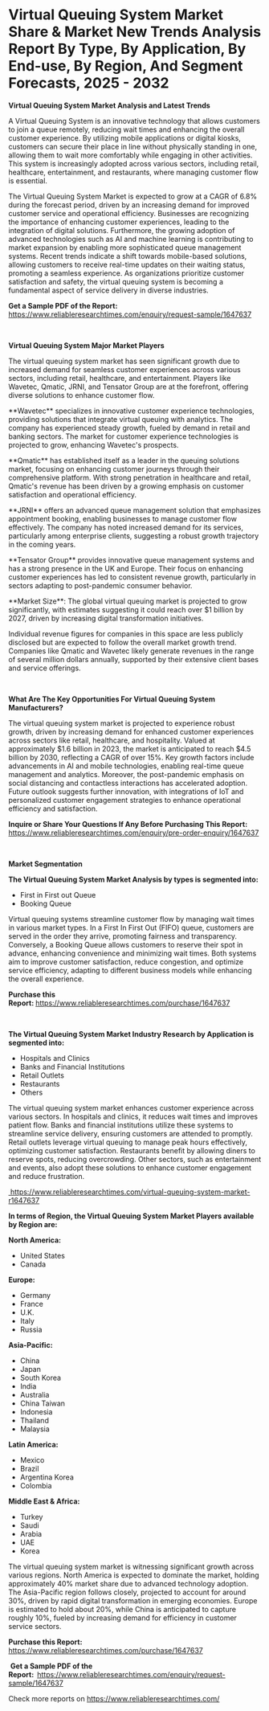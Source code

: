 <p><h1>Virtual Queuing System Market Share & Market New Trends Analysis Report By Type, By Application, By End-use, By Region, And Segment Forecasts, 2025 - 2032</h1></p><p><strong>Virtual Queuing System Market Analysis and Latest Trends</strong></p>
<p><p>A Virtual Queuing System is an innovative technology that allows customers to join a queue remotely, reducing wait times and enhancing the overall customer experience. By utilizing mobile applications or digital kiosks, customers can secure their place in line without physically standing in one, allowing them to wait more comfortably while engaging in other activities. This system is increasingly adopted across various sectors, including retail, healthcare, entertainment, and restaurants, where managing customer flow is essential.</p><p>The Virtual Queuing System Market is expected to grow at a CAGR of 6.8% during the forecast period, driven by an increasing demand for improved customer service and operational efficiency. Businesses are recognizing the importance of enhancing customer experiences, leading to the integration of digital solutions. Furthermore, the growing adoption of advanced technologies such as AI and machine learning is contributing to market expansion by enabling more sophisticated queue management systems. Recent trends indicate a shift towards mobile-based solutions, allowing customers to receive real-time updates on their waiting status, promoting a seamless experience. As organizations prioritize customer satisfaction and safety, the virtual queuing system is becoming a fundamental aspect of service delivery in diverse industries.</p></p>
<p><strong>Get a Sample PDF of the Report:&nbsp;</strong> <a href="https://www.reliableresearchtimes.com/enquiry/request-sample/1647637?utm_campaign=2220&utm_medium=2&utm_source=Github&utm_content=ia&utm_term=10032025&utm_id=virtual-queuing-system">https://www.reliableresearchtimes.com/enquiry/request-sample/1647637</a></p>
<p>&nbsp;</p>
<p><strong>Virtual Queuing System Major Market Players</strong></p>
<p><p>The virtual queuing system market has seen significant growth due to increased demand for seamless customer experiences across various sectors, including retail, healthcare, and entertainment. Players like Wavetec, Qmatic, JRNI, and Tensator Group are at the forefront, offering diverse solutions to enhance customer flow.</p><p>**Wavetec** specializes in innovative customer experience technologies, providing solutions that integrate virtual queuing with analytics. The company has experienced steady growth, fueled by demand in retail and banking sectors. The market for customer experience technologies is projected to grow, enhancing Wavetec's prospects.</p><p>**Qmatic** has established itself as a leader in the queuing solutions market, focusing on enhancing customer journeys through their comprehensive platform. With strong penetration in healthcare and retail, Qmatic's revenue has been driven by a growing emphasis on customer satisfaction and operational efficiency.</p><p>**JRNI** offers an advanced queue management solution that emphasizes appointment booking, enabling businesses to manage customer flow effectively. The company has noted increased demand for its services, particularly among enterprise clients, suggesting a robust growth trajectory in the coming years.</p><p>**Tensator Group** provides innovative queue management systems and has a strong presence in the UK and Europe. Their focus on enhancing customer experiences has led to consistent revenue growth, particularly in sectors adapting to post-pandemic consumer behavior.</p><p>**Market Size**: The global virtual queuing market is projected to grow significantly, with estimates suggesting it could reach over $1 billion by 2027, driven by increasing digital transformation initiatives.</p><p>Individual revenue figures for companies in this space are less publicly disclosed but are expected to follow the overall market growth trend. Companies like Qmatic and Wavetec likely generate revenues in the range of several million dollars annually, supported by their extensive client bases and service offerings.</p></p>
<p>&nbsp;</p>
<p><strong>What Are The Key Opportunities For Virtual Queuing System Manufacturers?</strong></p>
<p><p>The virtual queuing system market is projected to experience robust growth, driven by increasing demand for enhanced customer experiences across sectors like retail, healthcare, and hospitality. Valued at approximately $1.6 billion in 2023, the market is anticipated to reach $4.5 billion by 2030, reflecting a CAGR of over 15%. Key growth factors include advancements in AI and mobile technologies, enabling real-time queue management and analytics. Moreover, the post-pandemic emphasis on social distancing and contactless interactions has accelerated adoption. Future outlook suggests further innovation, with integrations of IoT and personalized customer engagement strategies to enhance operational efficiency and satisfaction.</p></p>
<p><strong>Inquire or Share Your Questions If Any Before Purchasing This Report:</strong> <a href="https://www.reliableresearchtimes.com/enquiry/pre-order-enquiry/1647637?utm_campaign=2220&utm_medium=2&utm_source=Github&utm_content=ia&utm_term=10032025&utm_id=virtual-queuing-system">https://www.reliableresearchtimes.com/enquiry/pre-order-enquiry/1647637</a></p>
<p>&nbsp;</p>
<p><strong>Market Segmentation</strong></p>
<p><strong>The Virtual Queuing System Market Analysis by types is segmented into:</strong></p>
<p><ul><li>First in First out Queue</li><li>Booking Queue</li></ul></p>
<p><p>Virtual queuing systems streamline customer flow by managing wait times in various market types. In a First In First Out (FIFO) queue, customers are served in the order they arrive, promoting fairness and transparency. Conversely, a Booking Queue allows customers to reserve their spot in advance, enhancing convenience and minimizing wait times. Both systems aim to improve customer satisfaction, reduce congestion, and optimize service efficiency, adapting to different business models while enhancing the overall experience.</p></p>
<p><strong>Purchase this Report:&nbsp;</strong><a href="https://www.reliableresearchtimes.com/purchase/1647637?utm_campaign=2220&utm_medium=2&utm_source=Github&utm_content=ia&utm_term=10032025&utm_id=virtual-queuing-system">https://www.reliableresearchtimes.com/purchase/1647637</a></p>
<p>&nbsp;</p>
<p><strong>The Virtual Queuing System Market Industry Research by Application is segmented into:</strong></p>
<p><ul><li>Hospitals and Clinics</li><li>Banks and Financial Institutions</li><li>Retail Outlets</li><li>Restaurants</li><li>Others</li></ul></p>
<p><p>The virtual queuing system market enhances customer experience across various sectors. In hospitals and clinics, it reduces wait times and improves patient flow. Banks and financial institutions utilize these systems to streamline service delivery, ensuring customers are attended to promptly. Retail outlets leverage virtual queuing to manage peak hours effectively, optimizing customer satisfaction. Restaurants benefit by allowing diners to reserve spots, reducing overcrowding. Other sectors, such as entertainment and events, also adopt these solutions to enhance customer engagement and reduce frustration.</p></p>
<p><a href="https://www.reliableresearchtimes.com/virtual-queuing-system-market-r1647637?utm_campaign=2220&utm_medium=2&utm_source=Github&utm_content=ia&utm_term=10032025&utm_id=virtual-queuing-system">&nbsp;https://www.reliableresearchtimes.com/virtual-queuing-system-market-r1647637</a></p>
<p><strong>In terms of Region, the Virtual Queuing System Market Players available by Region are:</strong></p>
<p>
    <p> <strong> North America: </strong>
        <ul>
            <li>United States</li>
            <li>Canada</li>
        </ul>
        </p> 
    <p> <strong> Europe: </strong>
        <ul>
            <li>Germany</li>
            <li>France</li>
            <li>U.K.</li>
            <li>Italy</li>
            <li>Russia</li>
        </ul>
        </p> 
    <p> <strong> Asia-Pacific: </strong>
        <ul>
            <li>China</li>
            <li>Japan</li>
            <li>South Korea</li>
            <li>India</li>
            <li>Australia</li>
            <li>China Taiwan</li>
            <li>Indonesia</li>
            <li>Thailand</li>
            <li>Malaysia</li>
        </ul>
        </p> 
    <p> <strong> Latin America: </strong>
        <ul>
            <li>Mexico</li>
            <li>Brazil</li>
            <li>Argentina Korea</li>
            <li>Colombia</li>
        </ul>
        </p> 
    <p> <strong> Middle East & Africa: </strong>
        <ul>
            <li>Turkey</li>
            <li>Saudi</li>
            <li>Arabia</li>
            <li>UAE</li>
            <li>Korea</li>
        </ul>
    </p>
    </p>
<p><p>The virtual queuing system market is witnessing significant growth across various regions. North America is expected to dominate the market, holding approximately 40% market share due to advanced technology adoption. The Asia-Pacific region follows closely, projected to account for around 30%, driven by rapid digital transformation in emerging economies. Europe is estimated to hold about 20%, while China is anticipated to capture roughly 10%, fueled by increasing demand for efficiency in customer service sectors.</p></p>
<p><strong>Purchase this Report: </strong><a href="https://www.reliableresearchtimes.com/purchase/1647637?utm_campaign=2220&utm_medium=2&utm_source=Github&utm_content=ia&utm_term=10032025&utm_id=virtual-queuing-system">https://www.reliableresearchtimes.com/purchase/1647637</a></p>
<p>&nbsp;<strong>Get a Sample PDF of the Report:&nbsp;&nbsp;</strong><a href="https://www.reliableresearchtimes.com/enquiry/request-sample/1647637?utm_campaign=2220&utm_medium=2&utm_source=Github&utm_content=ia&utm_term=10032025&utm_id=virtual-queuing-system">https://www.reliableresearchtimes.com/enquiry/request-sample/1647637</a></p>
<p><strong></strong></p>
<p>Check more reports on <a href="https://www.reliableresearchtimes.com/?utm_campaign=2220&utm_medium=2&utm_source=Github&utm_content=ia&utm_term=10032025&utm_id=virtual-queuing-system">https://www.reliableresearchtimes.com/</a></p>